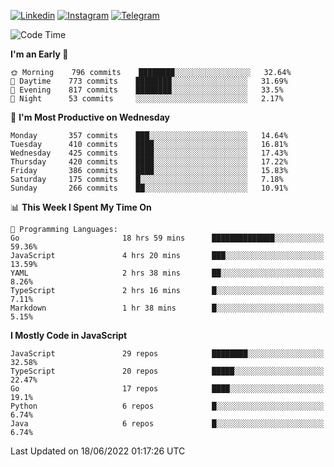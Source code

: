 [![Linkedin](https://img.shields.io/badge/-Archie-blue?style=flat-square&labelColor=gray&logo=Linkedin&logoColor=white&link=https://www.linkedin.com/in/archisdi)](https://www.linkedin.com/in/archisdi)
[![Instagram](https://img.shields.io/badge/-@archisdi-orange?style=flat-square&labelColor=gray&logo=Instagram&logoColor=white&link=https://www.instagram.com/archisdi)](https://www.instagram.com/archisdi)
[![Telegram](https://img.shields.io/badge/-aai-informational?style=flat-square&labelColor=gray&logo=telegram&logoColor=white&link=https://t.me/archisdi)](https://t.me/archisdi)

<!--START_SECTION:waka-->
![Code Time](http://img.shields.io/badge/Code%20Time-0%20secs-blue)

**I'm an Early 🐤** 

```text
🌞 Morning    796 commits    ████████░░░░░░░░░░░░░░░░░   32.64% 
🌆 Daytime    773 commits    ████████░░░░░░░░░░░░░░░░░   31.69% 
🌃 Evening    817 commits    ████████░░░░░░░░░░░░░░░░░   33.5% 
🌙 Night      53 commits     ░░░░░░░░░░░░░░░░░░░░░░░░░   2.17%

```
📅 **I'm Most Productive on Wednesday** 

```text
Monday       357 commits    ███░░░░░░░░░░░░░░░░░░░░░░   14.64% 
Tuesday      410 commits    ████░░░░░░░░░░░░░░░░░░░░░   16.81% 
Wednesday    425 commits    ████░░░░░░░░░░░░░░░░░░░░░   17.43% 
Thursday     420 commits    ████░░░░░░░░░░░░░░░░░░░░░   17.22% 
Friday       386 commits    ████░░░░░░░░░░░░░░░░░░░░░   15.83% 
Saturday     175 commits    █░░░░░░░░░░░░░░░░░░░░░░░░   7.18% 
Sunday       266 commits    ██░░░░░░░░░░░░░░░░░░░░░░░   10.91%

```


📊 **This Week I Spent My Time On** 

```text
💬 Programming Languages: 
Go                       18 hrs 59 mins      ██████████████░░░░░░░░░░░   59.36% 
JavaScript               4 hrs 20 mins       ███░░░░░░░░░░░░░░░░░░░░░░   13.59% 
YAML                     2 hrs 38 mins       ██░░░░░░░░░░░░░░░░░░░░░░░   8.26% 
TypeScript               2 hrs 16 mins       █░░░░░░░░░░░░░░░░░░░░░░░░   7.11% 
Markdown                 1 hr 38 mins        █░░░░░░░░░░░░░░░░░░░░░░░░   5.15%

```

**I Mostly Code in JavaScript** 

```text
JavaScript               29 repos            ████████░░░░░░░░░░░░░░░░░   32.58% 
TypeScript               20 repos            █████░░░░░░░░░░░░░░░░░░░░   22.47% 
Go                       17 repos            ████░░░░░░░░░░░░░░░░░░░░░   19.1% 
Python                   6 repos             █░░░░░░░░░░░░░░░░░░░░░░░░   6.74% 
Java                     6 repos             █░░░░░░░░░░░░░░░░░░░░░░░░   6.74%

```



 Last Updated on 18/06/2022 01:17:26 UTC
<!--END_SECTION:waka-->